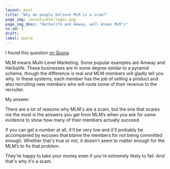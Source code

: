 ```yaml
---
layout: post
title: "Why do people believe MLM is a scam?"
page_img: /assets/mlm-logos.png
page_img_desc: "Herbalife and Amway, well known MLM's"
no_ad: 1
draft:
label: quora
---
```


I found this question <a href="https://www.quora.com/Why-do-people-believe-MLM-is-a-scam">on Quora</a>.

MLM means Multi-Level Marketing. Some popular examples are Amway and Herbalife. These businesses are in some degree similar to a pyramid scheme, though the difference is real and MLM members will gladly tell you why. In these systems, each member has the job of selling a product and also recruiting new members who will route some of their revenue to the recruiter.

My answer:

There are a lot of reasons why MLM's are a scam, but the one that scares me the most is the answers you get from MLM’s when you ask for some evidence to show how many of their members actually succeed.

If you can get a number at all, it'll be very low and it'll probably be accompanied by excuses that blame the members for not being committed enough. Whether that's true or not, it doesn't seem to matter enough for the MLM’s to fix that problem.

They're happy to take your money even if you're extremely likely to fail. And that's why it's a scam.
